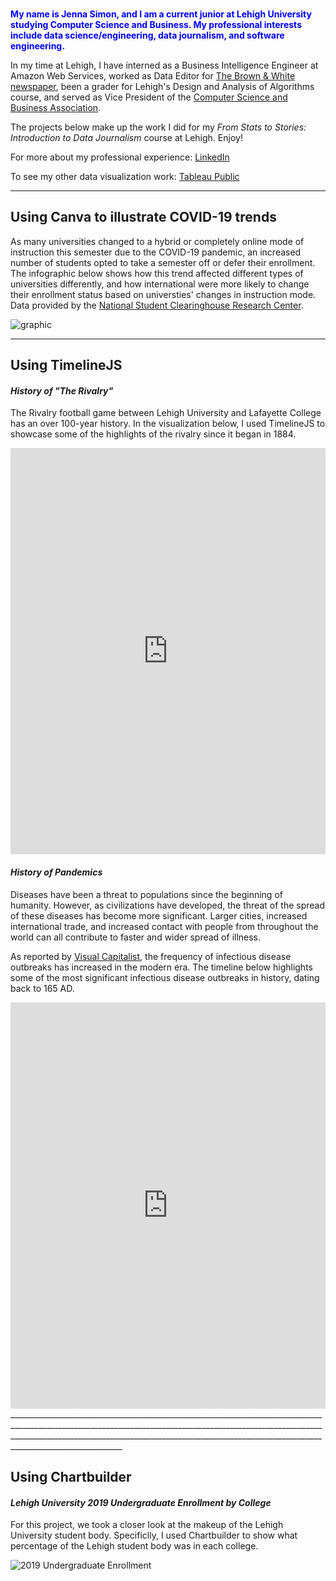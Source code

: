 <br> 

<span style="color: blue"> **My name is Jenna Simon, and I am a current junior at Lehigh University studying Computer Science and Business. My professional interests include data science/engineering, data journalism, and software engineering.** </span>

In my time at Lehigh, I have interned as a Business Intelligence Engineer at Amazon Web Services, worked as Data Editor for [The Brown & White newspaper](https://thebrownandwhite.com/data-graphics/), been a grader for Lehigh's Design and Analysis of Algorithms course, and served as Vice President of the [Computer Science and Business Association](https://csb.lehigh.edu/).

The projects below make up the work I did for my <em>From Stats to Stories: Introduction to Data Journalism</em> course at Lehigh. Enjoy!

For more about my professional experience: [LinkedIn](https://www.linkedin.com/in/jenna-simon1101/)

To see my other data visualization work: [Tableau Public](https://public.tableau.com/profile/jenna.simon#!/)
______________________________________________________________________________________________________________________________________________________________________________________________________________________________________________________________________

## Using Canva to illustrate COVID-19 trends

As many universities changed to a hybrid or completely online mode of instruction this semester due to the COVID-19 pandemic, an increased number of students opted to take a semester off or defer their enrollment. The infographic below shows how this trend affected different types of universities differently, and how international were more likely to change their enrollment status based on universties' changes in instruction mode. Data provided by the [National Student Clearinghouse Research Center](https://nscresearchcenter.org/stay-informed/).

![graphic](https://github.com/jennarsimon/jennarsimon.github.io/blob/master/COVID%20Context_%20Decreases%20in%20Fall%202020%20University%20Enrollment.png?raw=true)
______________________________________________________________________________________________________________________________________________________________________________________________________________________________________________________________________

## Using TimelineJS 

#### <em>History of "The Rivalry"</em>

The Rivalry football game between Lehigh University and Lafayette College has an over 100-year history. In the visualization below, I used TimelineJS to showcase some of the highlights of the rivalry since it began in 1884.

<iframe src='https://cdn.knightlab.com/libs/timeline3/latest/embed/index.html?source=1Yt3xg9I3Ah5rUrFO9r_U18AkojIAHUd7O8rESl07-Mk&font=Default&lang=en&initial_zoom=2&height=650' width='100%' height='650' webkitallowfullscreen mozallowfullscreen allowfullscreen frameborder='0'></iframe>

#### <em>History of Pandemics</em>

Diseases have been a threat to populations since the beginning of humanity. However, as civilizations have developed, the threat of the spread of these diseases has become more significant. Larger cities, increased international trade, and increased contact with people from throughout the world can all contribute to faster and wider spread of illness.

As reported by [Visual Capitalist](https://www.visualcapitalist.com/history-of-pandemics-deadliest/), the frequency of infectious disease outbreaks has increased in the modern era. The timeline below highlights some of the most significant infectious disease outbreaks in history, dating back to 165 AD.

<iframe src='https://cdn.knightlab.com/libs/timeline3/latest/embed/index.html?source=1344G4KgX_Y95g8eXG4TFMf-jtc8jTfx5tVco42v0wso&font=Default&lang=en&initial_zoom=2&height=650' width='100%' height='650' webkitallowfullscreen mozallowfullscreen allowfullscreen frameborder='0'></iframe>
______________________________________________________________________________________________________________________________________________________________________________________________________________________________________________________________________

## Using Chartbuilder

#### <em>Lehigh University 2019 Undergraduate Enrollment by College</em>

For this project, we took a closer look at the makeup of the Lehigh University student body. Specificlly, I used Chartbuilder to show what percentage of the Lehigh student body was in each college.

![2019 Undergraduate Enrollment](https://github.com/jennarsimon/jennarsimon.github.io/blob/master/2019UndergraduateEnrollment.png?raw=true)
